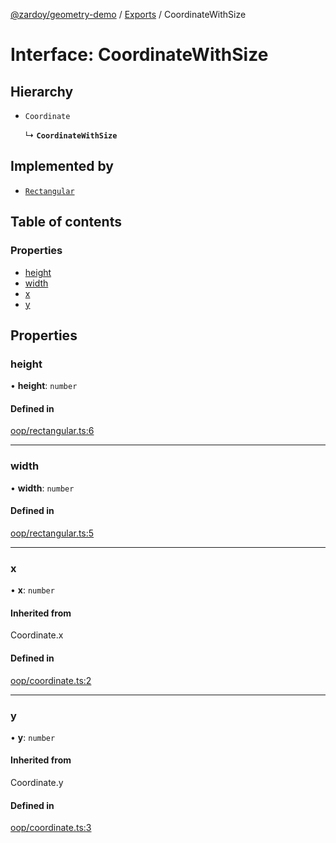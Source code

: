 [@zardoy/geometry-demo](../README.md) / [Exports](../modules.md) / CoordinateWithSize

# Interface: CoordinateWithSize

## Hierarchy

- `Coordinate`

  ↳ **`CoordinateWithSize`**

## Implemented by

- [`Rectangular`](../classes/Rectangular.md)

## Table of contents

### Properties

- [height](CoordinateWithSize.md#height)
- [width](CoordinateWithSize.md#width)
- [x](CoordinateWithSize.md#x)
- [y](CoordinateWithSize.md#y)

## Properties

### height

• **height**: `number`

#### Defined in

[oop/rectangular.ts:6](https://github.com/zardoy/geometry-lib-demo/blob/673dbf4/src/oop/rectangular.ts#L6)

___

### width

• **width**: `number`

#### Defined in

[oop/rectangular.ts:5](https://github.com/zardoy/geometry-lib-demo/blob/673dbf4/src/oop/rectangular.ts#L5)

___

### x

• **x**: `number`

#### Inherited from

Coordinate.x

#### Defined in

[oop/coordinate.ts:2](https://github.com/zardoy/geometry-lib-demo/blob/673dbf4/src/oop/coordinate.ts#L2)

___

### y

• **y**: `number`

#### Inherited from

Coordinate.y

#### Defined in

[oop/coordinate.ts:3](https://github.com/zardoy/geometry-lib-demo/blob/673dbf4/src/oop/coordinate.ts#L3)
